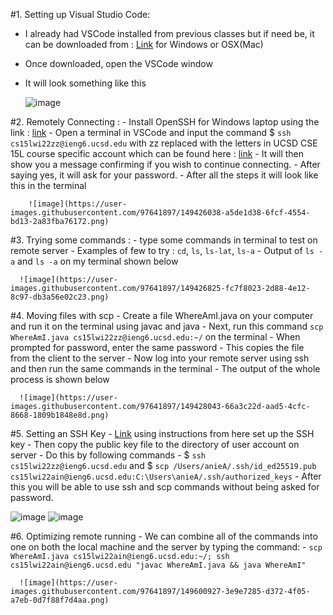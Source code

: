 #1. Setting up Visual Studio Code:
   - I already had VSCode installed from previous classes but if need be, it can be downloaded from : [Link](https://code.visualstudio.com/) for Windows or OSX(Mac)
   - Once downloaded, open the VSCode window
   - It will look something like this
   
      ![image](https://user-images.githubusercontent.com/97641897/149424347-a3918030-49b1-4ea8-bcbb-5cacd6e48a77.png)
 
 #2. Remotely Connecting :
    - Install OpenSSH for Windows laptop using the link : [link](https://docs.microsoft.com/en-us/windows-server/administration/openssh/openssh_install_firstuse)
    - Open a terminal in VSCode and input the command $ `ssh cs15lwi22zz@ieng6.ucsd.edu` with zz replaced with the letters in UCSD CSE 15L course specific account which can be found here : [link](https://sdacs.ucsd.edu/~icc/index.php)
    - It will then show you a message confirming if you wish to continue connecting. 
    - After saying yes, it will ask for your password. 
    - After all the steps it will look like this in the terminal

        ![image](https://user-images.githubusercontent.com/97641897/149426038-a5de1d38-6fcf-4554-bd13-2a83fba76172.png)

#3. Trying some commands : 
    - type some commands in terminal to test on remote server 
    - Examples of few to try : `cd`, `ls`, `ls-lat`, `ls-a`
    - Output of `ls -a` and `ls -a` on my terminal shown below
    
      ![image](https://user-images.githubusercontent.com/97641897/149426825-fc7f8023-2d88-4e12-8c97-db3a56e02c23.png)

#4. Moving files with scp
    - Create a file WhereAmI.java on your computer and run it on the terminal using javac and java
    - Next, run this command `scp WhereAmI.java cs15lwi22zz@ieng6.ucsd.edu:~/` on the terminal
    - When prompted for password, enter the same password
    - This copies the file from the client to the server
    - Now log into your remote server using ssh and then run the same commands in the terminal
    - The output of the whole process is shown below

      ![image](https://user-images.githubusercontent.com/97641897/149428043-66a3c22d-aad5-4cfc-8668-1809b1848e8d.png)
      
#5. Setting an SSH Key
    - [Link](https://docs.microsoft.com/en-us/windows-server/administration/openssh/openssh_keymanagement#user-key-generation) using instructions from here set up the SSH key
    - Then copy the public key file to the directory of user account on server
    - Do this by following commands
    - $ `ssh cs15lwi22zz@ieng6.ucsd.edu` and $ `scp /Users/anieA/.ssh/id_ed25519.pub cs15lwi22ain@ieng6.ucsd.edu:C:\Users\anieA/.ssh/authorized_keys` 
    - After this you will be able to use ssh and scp commands without being asked for password.

   ![image](https://user-images.githubusercontent.com/97641897/149431993-01c50847-77f8-4e1f-b04b-3b4e029314d6.png)
       ![image](https://user-images.githubusercontent.com/97641897/149600016-62e3911a-f5f2-446c-b05e-902693af1645.png)
   
#6. Optimizing remote running
    - We can combine all of the commands into one on both the local machine and the server by typing the command:
    - `scp WhereAmI.java cs15lwi22ain@ieng6.ucsd.edu:~/; ssh cs15lwi22ain@ieng6.ucsd.edu "javac WhereAmI.java && java WhereAmI"`
    
      ![image](https://user-images.githubusercontent.com/97641897/149600927-3e9e7285-d372-4f05-a7eb-0d7f88f7d4aa.png)





